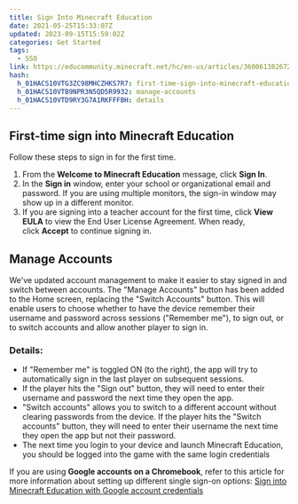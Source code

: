 ```yaml
---
title: Sign Into Minecraft Education
date: 2021-05-25T15:33:07Z
updated: 2023-09-15T15:59:02Z
categories: Get Started
tags:
  - SSO
link: https://educommunity.minecraft.net/hc/en-us/articles/360061382672-Sign-Into-Minecraft-Education
hash:
  h_01HACS10VTG3ZC98MHCZHKS7R7: first-time-sign-into-minecraft-education
  h_01HACS10VTB9NPR3N5QD5R9932: manage-accounts
  h_01HACS10VTD9RY3G7A1RKFFFBH: details
---
```


## First-time sign into Minecraft Education 

Follow these steps to sign in for the first time. 

1.  From the **Welcome to Minecraft Education** message, click **Sign In**. 
2.  In the **Sign in** window, enter your school or organizational email and password. If you are using multiple monitors, the sign-in window may show up in a different monitor.
3.  If you are signing into a teacher account for the first time, click **View EULA** to view the End User License Agreement. When ready, click **Accept** to continue signing in.

## Manage Accounts

We've updated account management to make it easier to stay signed in and switch between accounts. The "Manage Accounts" button has been added to the Home screen, replacing the "Switch Accounts" button. This will enable users to choose whether to have the device remember their username and password across sessions ("Remember me"), to sign out, or to switch accounts and allow another player to sign in.

### Details:

- If "Remember me" is toggled ON (to the right), the app will try to automatically sign in the last player on subsequent sessions.
- If the player hits the "Sign out" button, they will need to enter their username and password the next time they open the app.
- "Switch accounts" allows you to switch to a different account without clearing passwords from the device. If the player hits the "Switch accounts" button, they will need to enter their username the next time they open the app but not their password.
- The next time you login to your device and launch Minecraft Education, you should be logged into the game with the same login credentials

If you are using **Google accounts on a Chromebook**, refer to this article for more information about setting up different single sign-on options: [Sign into Minecraft Education with Google account credentials](../Administration-and-License-Management/Sign-into-Minecraft-Education-with-Google-account-credentials.md)
